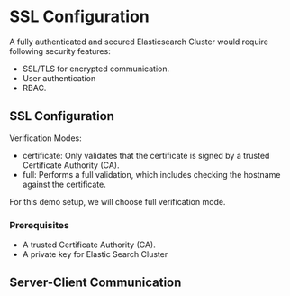 # SSL Configuration

A fully authenticated and secured Elasticsearch Cluster would require following security features:
- SSL/TLS for encrypted communication. 
- User authentication
- RBAC. 

## SSL Configuration

Verification Modes:
- certificate: Only validates that the certificate is signed by a trusted Certificate Authority (CA).
- full: Performs a full validation, which includes checking the hostname against the certificate.

For this demo setup, we will choose full verification mode.

### Prerequisites

- A trusted Certificate Authority (CA).
- A private key for Elastic Search Cluster




## Server-Client Communication